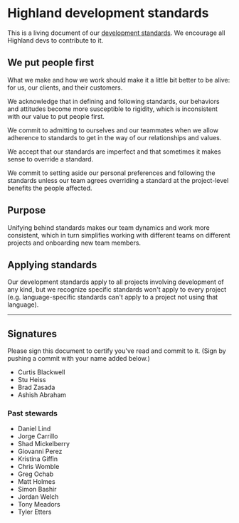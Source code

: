# Highland development standards
This is a living document of our [development standards](./standards). We encourage all Highland devs to contribute to it.

## We put people first
What we make and how we work should make it a little bit better to be alive: for us, our clients, and their customers.

We acknowledge that in defining and following standards, our behaviors and attitudes become more susceptible to rigidity, which is inconsistent with our value to put people first.

We commit to admitting to ourselves and our teammates when we allow adherence to standards to get in the way of our relationships and values.

We accept that our standards are imperfect and that sometimes it makes sense to override a standard.

We commit to setting aside our personal preferences and following the standards unless our team agrees overriding a standard at the project-level benefits the people affected.


## Purpose
Unifying behind standards makes our team dynamics and work more consistent, which in turn simplifies working with different teams on different projects and onboarding new team members.


## Applying standards
Our development standards apply to all projects involving development of any kind, but we recognize specific standards won't apply to every project (e.g. language-specific standards can't apply to a project not using that language).


---


## Signatures
Please sign this document to certify you've read and commit to it. (Sign by pushing a commit with your name added below.)

- Curtis Blackwell
- Stu Heiss
- Brad Zasada
- Ashish Abraham

### Past stewards
- Daniel Lind
- Jorge Carrillo
- Shad Mickelberry
- Giovanni Perez
- Kristina Giffin
- Chris Womble
- Greg Ochab
- Matt Holmes
- Simon Bashir
- Jordan Welch
- Tony Meadors
- Tyler Etters
